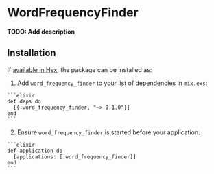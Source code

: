 # WordFrequencyFinder

**TODO: Add description**

## Installation

If [available in Hex](https://hex.pm/docs/publish), the package can be installed as:

  1. Add `word_frequency_finder` to your list of dependencies in `mix.exs`:

    ```elixir
    def deps do
      [{:word_frequency_finder, "~> 0.1.0"}]
    end
    ```

  2. Ensure `word_frequency_finder` is started before your application:

    ```elixir
    def application do
      [applications: [:word_frequency_finder]]
    end
    ```

